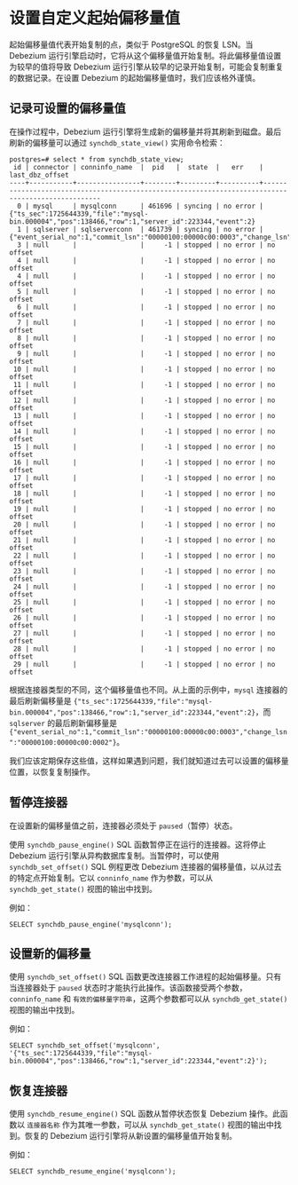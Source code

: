 # 设置自定义起始偏移量值

起始偏移量值代表开始复制的点，类似于 PostgreSQL 的恢复 LSN。当 Debezium 运行引擎启动时，它将从这个偏移量值开始复制。将此偏移量值设置为较早的值将导致 Debezium 运行引擎从较早的记录开始复制，可能会复制重复的数据记录。在设置 Debezium 的起始偏移量值时，我们应该格外谨慎。

## 记录可设置的偏移量值
在操作过程中，Debezium 运行引擎将生成新的偏移量并将其刷新到磁盘。最后刷新的偏移量可以通过 `synchdb_state_view()` 实用命令检索：
```
postgres=# select * from synchdb_state_view;
 id | connector | conninfo_name  |  pid   |  state  |   err    |                                          last_dbz_offset
----+-----------+----------------+--------+---------+----------+---------------------------------------------------------------------------------------------------
  0 | mysql     | mysqlconn      | 461696 | syncing | no error | {"ts_sec":1725644339,"file":"mysql-bin.000004","pos":138466,"row":1,"server_id":223344,"event":2}
  1 | sqlserver | sqlserverconn  | 461739 | syncing | no error | {"event_serial_no":1,"commit_lsn":"00000100:00000c00:0003","change_lsn":"00000100:00000c00:0002"}
  3 | null      |                |     -1 | stopped | no error | no offset
  4 | null      |                |     -1 | stopped | no error | no offset
  4 | null      |                |     -1 | stopped | no error | no offset
  5 | null      |                |     -1 | stopped | no error | no offset
  6 | null      |                |     -1 | stopped | no error | no offset
  7 | null      |                |     -1 | stopped | no error | no offset
  8 | null      |                |     -1 | stopped | no error | no offset
  9 | null      |                |     -1 | stopped | no error | no offset
 10 | null      |                |     -1 | stopped | no error | no offset
 11 | null      |                |     -1 | stopped | no error | no offset
 12 | null      |                |     -1 | stopped | no error | no offset
 13 | null      |                |     -1 | stopped | no error | no offset
 14 | null      |                |     -1 | stopped | no error | no offset
 15 | null      |                |     -1 | stopped | no error | no offset
 16 | null      |                |     -1 | stopped | no error | no offset
 17 | null      |                |     -1 | stopped | no error | no offset
 18 | null      |                |     -1 | stopped | no error | no offset
 19 | null      |                |     -1 | stopped | no error | no offset
 20 | null      |                |     -1 | stopped | no error | no offset
 21 | null      |                |     -1 | stopped | no error | no offset
 22 | null      |                |     -1 | stopped | no error | no offset
 23 | null      |                |     -1 | stopped | no error | no offset
 24 | null      |                |     -1 | stopped | no error | no offset
 25 | null      |                |     -1 | stopped | no error | no offset
 26 | null      |                |     -1 | stopped | no error | no offset
 27 | null      |                |     -1 | stopped | no error | no offset
 28 | null      |                |     -1 | stopped | no error | no offset
 29 | null      |                |     -1 | stopped | no error | no offset

```

根据连接器类型的不同，这个偏移量值也不同。从上面的示例中，`mysql` 连接器的最后刷新偏移量是 `{"ts_sec":1725644339,"file":"mysql-bin.000004","pos":138466,"row":1,"server_id":223344,"event":2}`，而 `sqlserver` 的最后刷新偏移量是 `{"event_serial_no":1,"commit_lsn":"00000100:00000c00:0003","change_lsn":"00000100:00000c00:0002"}`。

我们应该定期保存这些值，这样如果遇到问题，我们就知道过去可以设置的偏移量位置，以恢复复制操作。

## 暂停连接器
在设置新的偏移量值之前，连接器必须处于 `paused`（暂停）状态。

使用 `synchdb_pause_engine()` SQL 函数暂停正在运行的连接器。这将停止 Debezium 运行引擎从异构数据库复制。当暂停时，可以使用 `synchdb_set_offset()` SQL 例程更改 Debezium 连接器的偏移量值，以从过去的特定点开始复制。它以 `conninfo_name` 作为参数，可以从 `synchdb_get_state()` 视图的输出中找到。

例如：
```
SELECT synchdb_pause_engine('mysqlconn');
```

## 设置新的偏移量
使用 `synchdb_set_offset()` SQL 函数更改连接器工作进程的起始偏移量。只有当连接器处于 `paused` 状态时才能执行此操作。该函数接受两个参数，`conninfo_name` 和 `有效的偏移量字符串`，这两个参数都可以从 `synchdb_get_state()` 视图的输出中找到。

例如：
```
SELECT synchdb_set_offset('mysqlconn', '{"ts_sec":1725644339,"file":"mysql-bin.000004","pos":138466,"row":1,"server_id":223344,"event":2}');
```

## 恢复连接器

使用 `synchdb_resume_engine()` SQL 函数从暂停状态恢复 Debezium 操作。此函数以 `连接器名称` 作为其唯一参数，可以从 `synchdb_get_state()` 视图的输出中找到。恢复的 Debezium 运行引擎将从新设置的偏移量值开始复制。

例如：
```
SELECT synchdb_resume_engine('mysqlconn');
```